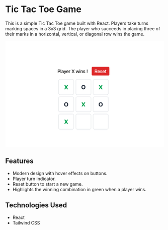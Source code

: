 

# Tic Tac Toe Game

This is a simple Tic Tac Toe game built with React. Players take turns marking spaces in a 3x3 grid. The player who succeeds in placing three of their marks in a horizontal, vertical, or diagonal row wins the game.

![alt text](image-1.png)
## Features

- Modern design with hover effects on buttons.
- Player turn indicator.
- Reset button to start a new game.
- Highlights the winning combination in green when a player wins.

## Technologies Used

- React
- Tailwind CSS
